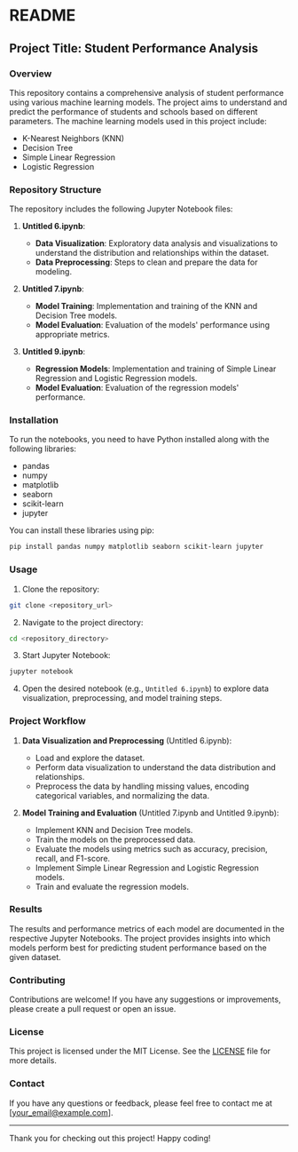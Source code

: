 # README

## Project Title: Student Performance Analysis

### Overview

This repository contains a comprehensive analysis of student performance using various machine learning models. The project aims to understand and predict the performance of students and schools based on different parameters. The machine learning models used in this project include:

- K-Nearest Neighbors (KNN)
- Decision Tree
- Simple Linear Regression
- Logistic Regression

### Repository Structure

The repository includes the following Jupyter Notebook files:

1. **Untitled 6.ipynb**:
   - **Data Visualization**: Exploratory data analysis and visualizations to understand the distribution and relationships within the dataset.
   - **Data Preprocessing**: Steps to clean and prepare the data for modeling.

2. **Untitled 7.ipynb**:
   - **Model Training**: Implementation and training of the KNN and Decision Tree models.
   - **Model Evaluation**: Evaluation of the models' performance using appropriate metrics.

3. **Untitled 9.ipynb**:
   - **Regression Models**: Implementation and training of Simple Linear Regression and Logistic Regression models.
   - **Model Evaluation**: Evaluation of the regression models' performance.

### Installation

To run the notebooks, you need to have Python installed along with the following libraries:

- pandas
- numpy
- matplotlib
- seaborn
- scikit-learn
- jupyter

You can install these libraries using pip:

```bash
pip install pandas numpy matplotlib seaborn scikit-learn jupyter
```

### Usage

1. Clone the repository:

```bash
git clone <repository_url>
```

2. Navigate to the project directory:

```bash
cd <repository_directory>
```

3. Start Jupyter Notebook:

```bash
jupyter notebook
```

4. Open the desired notebook (e.g., `Untitled 6.ipynb`) to explore data visualization, preprocessing, and model training steps.

### Project Workflow

1. **Data Visualization and Preprocessing** (Untitled 6.ipynb):
   - Load and explore the dataset.
   - Perform data visualization to understand the data distribution and relationships.
   - Preprocess the data by handling missing values, encoding categorical variables, and normalizing the data.

2. **Model Training and Evaluation** (Untitled 7.ipynb and Untitled 9.ipynb):
   - Implement KNN and Decision Tree models.
   - Train the models on the preprocessed data.
   - Evaluate the models using metrics such as accuracy, precision, recall, and F1-score.
   - Implement Simple Linear Regression and Logistic Regression models.
   - Train and evaluate the regression models.

### Results

The results and performance metrics of each model are documented in the respective Jupyter Notebooks. The project provides insights into which models perform best for predicting student performance based on the given dataset.

### Contributing

Contributions are welcome! If you have any suggestions or improvements, please create a pull request or open an issue.

### License

This project is licensed under the MIT License. See the [LICENSE](LICENSE) file for more details.

### Contact

If you have any questions or feedback, please feel free to contact me at [your_email@example.com].

---

Thank you for checking out this project! Happy coding!
